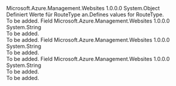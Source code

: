 <Type Name="RouteType" FullName="Microsoft.Azure.Management.WebSites.Models.RouteType">
  <TypeSignature Language="C#" Value="public static class RouteType" />
  <TypeSignature Language="ILAsm" Value=".class public auto ansi abstract sealed beforefieldinit RouteType extends System.Object" />
  <TypeSignature Language="DocId" Value="T:Microsoft.Azure.Management.WebSites.Models.RouteType" />
  <TypeSignature Language="VB.NET" Value="Public Class RouteType" />
  <TypeSignature Language="F#" Value="type RouteType = class" />
  <AssemblyInfo>
    <AssemblyName>Microsoft.Azure.Management.Websites</AssemblyName>
    <AssemblyVersion>1.0.0.0</AssemblyVersion>
  </AssemblyInfo>
  <Base>
    <BaseTypeName>System.Object</BaseTypeName>
  </Base>
  <Interfaces />
  <Docs>
    <summary>
            <span data-ttu-id="bcf25-101">Definiert Werte für RouteType an.</span><span class="sxs-lookup"><span data-stu-id="bcf25-101">Defines values for RouteType.</span></span>
            </summary>
    <remarks>To be added.</remarks>
  </Docs>
  <Members>
    <Member MemberName="DEFAULT">
      <MemberSignature Language="C#" Value="public const string DEFAULT;" />
      <MemberSignature Language="ILAsm" Value=".field public static literal string DEFAULT" />
      <MemberSignature Language="DocId" Value="F:Microsoft.Azure.Management.WebSites.Models.RouteType.DEFAULT" />
      <MemberSignature Language="VB.NET" Value="Public Const DEFAULT As String " />
      <MemberSignature Language="F#" Value="val mutable DEFAULT : string" Usage="Microsoft.Azure.Management.WebSites.Models.RouteType.DEFAULT" />
      <MemberType>Field</MemberType>
      <AssemblyInfo>
        <AssemblyName>Microsoft.Azure.Management.Websites</AssemblyName>
        <AssemblyVersion>1.0.0.0</AssemblyVersion>
      </AssemblyInfo>
      <ReturnValue>
        <ReturnType>System.String</ReturnType>
      </ReturnValue>
      <Docs>
        <summary>To be added.</summary>
        <remarks>To be added.</remarks>
      </Docs>
    </Member>
    <Member MemberName="INHERITED">
      <MemberSignature Language="C#" Value="public const string INHERITED;" />
      <MemberSignature Language="ILAsm" Value=".field public static literal string INHERITED" />
      <MemberSignature Language="DocId" Value="F:Microsoft.Azure.Management.WebSites.Models.RouteType.INHERITED" />
      <MemberSignature Language="VB.NET" Value="Public Const INHERITED As String " />
      <MemberSignature Language="F#" Value="val mutable INHERITED : string" Usage="Microsoft.Azure.Management.WebSites.Models.RouteType.INHERITED" />
      <MemberType>Field</MemberType>
      <AssemblyInfo>
        <AssemblyName>Microsoft.Azure.Management.Websites</AssemblyName>
        <AssemblyVersion>1.0.0.0</AssemblyVersion>
      </AssemblyInfo>
      <ReturnValue>
        <ReturnType>System.String</ReturnType>
      </ReturnValue>
      <Docs>
        <summary>To be added.</summary>
        <remarks>To be added.</remarks>
      </Docs>
    </Member>
    <Member MemberName="STATIC">
      <MemberSignature Language="C#" Value="public const string STATIC;" />
      <MemberSignature Language="ILAsm" Value=".field public static literal string STATIC" />
      <MemberSignature Language="DocId" Value="F:Microsoft.Azure.Management.WebSites.Models.RouteType.STATIC" />
      <MemberSignature Language="VB.NET" Value="Public Const STATIC As String " />
      <MemberSignature Language="F#" Value="val mutable STATIC : string" Usage="Microsoft.Azure.Management.WebSites.Models.RouteType.STATIC" />
      <MemberType>Field</MemberType>
      <AssemblyInfo>
        <AssemblyName>Microsoft.Azure.Management.Websites</AssemblyName>
        <AssemblyVersion>1.0.0.0</AssemblyVersion>
      </AssemblyInfo>
      <ReturnValue>
        <ReturnType>System.String</ReturnType>
      </ReturnValue>
      <Docs>
        <summary>To be added.</summary>
        <remarks>To be added.</remarks>
      </Docs>
    </Member>
  </Members>
</Type>